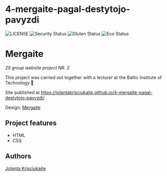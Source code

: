 # 4-mergaite-pagal-destytojo-pavyzdi

![LICENSE](https://img.shields.io/badge/license-MIT-blue.svg?style=flat-square)
![Security Status](https://img.shields.io/security-headers?label=Security&url=https%3A%2F%2Fgithub.com&style=flat-square)
![Gluten Status](https://img.shields.io/badge/Gluten-Free-green.svg)
![Eco Status](https://img.shields.io/badge/ECO-Friendly-green.svg)


# Mergaite

_25 group website project NR. 2_

This project was carried out together with a lecturer at the Baltic Institute of Technology 📝

Site published at https://jolantakrisciukaite.github.io/4-mergaite-pagal-destytojo-pavyzdi/

Design: [Mergaite](https://cdn.discordapp.com/attachments/648536139677958156/648860692459290634/unknown.png)

## Project features

- HTML
- CSS

## Authors

[Jolanta Krisciukaite](https://github.com/jolantakrisciukaite)

